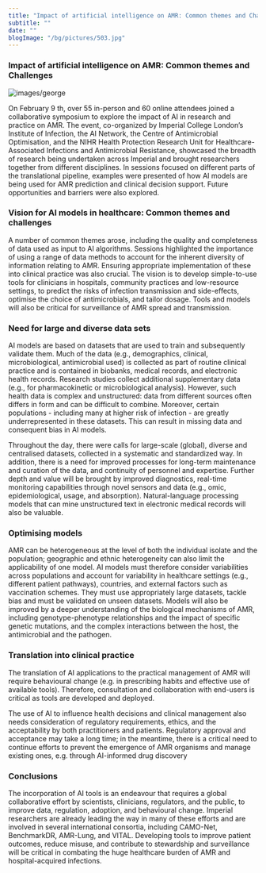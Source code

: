 ```yaml
---
title: "Impact of artificial intelligence on AMR: Common themes and Challenges"
subtitle: ""
date: ""
blogImage: "/bg/pictures/503.jpg"
---
```


### Impact of artificial intelligence on AMR: Common themes and Challenges

![images/george](/bg/pictures/503.jpg)

On February 9 th, over 55 in-person and 60 online attendees joined a collaborative symposium to explore
the impact of AI in research and practice on AMR. The event, co-organized by Imperial College London’s
Institute of Infection, the AI Network, the Centre of Antimicrobial Optimisation, and the NIHR Health
Protection Research Unit for Healthcare-Associated Infections and Antimicrobial Resistance, showcased
the breadth of research being undertaken across Imperial and brought researchers together from different
disciplines. In sessions focused on different parts of the translational pipeline, examples were presented of
how AI models are being used for AMR prediction and clinical decision support. Future opportunities and
barriers were also explored.

### Vision for AI models in healthcare: Common themes and challenges

A number of common themes arose, including the quality and completeness of data used as input to AI
algorithms. Sessions highlighted the importance of using a range of data methods to account for the
inherent diversity of information relating to AMR. Ensuring appropriate implementation of these into clinical
practice was also crucial. The vision is to develop simple-to-use tools for clinicians in hospitals, community
practices and low-resource settings, to predict the risks of infection transmission and side-effects, optimise the choice of antimicrobials, and tailor dosage. Tools and models will also be critical for surveillance of AMR
spread and transmission.

### Need for large and diverse data sets

AI models are based on datasets that are used to train and subsequently validate them. Much of the data
(e.g., demographics, clinical, microbiological, antimicrobial used) is collected as part of routine clinical
practice and is contained in biobanks, medical records, and electronic health records. Research studies
collect additional supplementary data (e.g., for pharmacokinetic or microbiological analysis). However, such
health data is complex and unstructured: data from different sources often differs in form and can be
difficult to combine. Moreover, certain populations - including many at higher risk of infection - are greatly
underrepresented in these datasets. This can result in missing data and consequent bias in AI models.

Throughout the day, there were calls for large-scale (global), diverse and centralised datasets, collected in
a systematic and standardized way. In addition, there is a need for improved processes for long-term
maintenance and curation of the data, and continuity of personnel and expertise. Further depth and value
will be brought by improved diagnostics, real-time monitoring capabilities through novel sensors and data
(e.g., omic, epidemiological, usage, and absorption). Natural-language processing models that can mine
unstructured text in electronic medical records will also be valuable.

### Optimising models

AMR can be heterogeneous at the level of both the individual isolate and the population; geographic and
ethnic heterogeneity can also limit the applicability of one model. AI models must therefore consider
variabilities across populations and account for variability in healthcare settings (e.g., different patient
pathways), countries, and external factors such as vaccination schemes. They must use appropriately large
datasets, tackle bias and must be validated on unseen datasets. Models will also be improved by a deeper
understanding of the biological mechanisms of AMR, including genotype-phenotype relationships and the
impact of specific genetic mutations, and the complex interactions between the host, the antimicrobial and
the pathogen.

### Translation into clinical practice

The translation of AI applications to the practical management of AMR will require behavioural change (e.g.
in prescribing habits and effective use of available tools). Therefore, consultation and collaboration with
end-users is critical as tools are developed and deployed.

The use of AI to influence health decisions and clinical management also needs consideration of regulatory
requirements, ethics, and the acceptability by both practitioners and patients. Regulatory approval and
acceptance may take a long time; in the meantime, there is a critical need to continue efforts to prevent the
emergence of AMR organisms and manage existing ones, e.g. through AI-informed drug discovery

### Conclusions

The incorporation of AI tools is an endeavour that requires a global collaborative effort by scientists,
clinicians, regulators, and the public, to improve data, regulation, adoption, and behavioural change.
Imperial researchers are already leading the way in many of these efforts and are involved in several
international consortia, including CAMO-Net, BenchmarkDR, AMR-Lung, and VITAL. Developing tools to
improve patient outcomes, reduce misuse, and contribute to stewardship and surveillance will be critical in
combating the huge healthcare burden of AMR and hospital-acquired infections.
